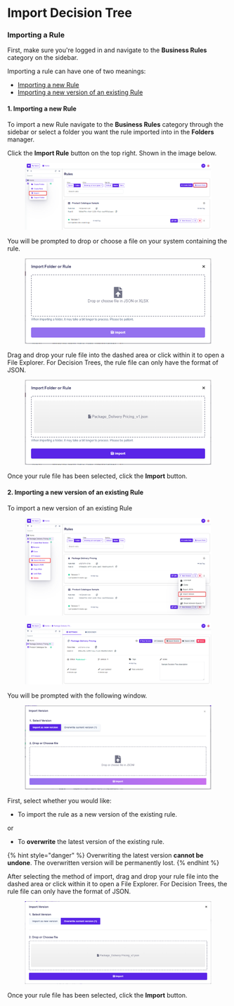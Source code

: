 # Import Decision Tree

### Importing a Rule

First, make sure you're logged in and navigate to the **Business Rules** category on the sidebar. &#x20;

Importing a rule can have one of two meanings:

* [Importing a new Rule](import-decision-tree.md#1.-importing-a-new-rule)
* [Importing a new version of an existing Rule](import-decision-tree.md#2.-importing-a-new-version-of-an-existing-rule)&#x20;

#### 1. Importing a new Rule

To import a new Rule navigate to the **Business Rules** category through the sidebar or select a folder you want the rule imported into in the **Folders** manager.

Click the **Import Rule** button on the top right. Shown in the image below.

<figure><img src="../../.gitbook/assets/tree_import.png" alt=""><figcaption></figcaption></figure>

You will be prompted to drop or choose a file on your system containing the rule.

<figure><img src="../../.gitbook/assets/import_prompt.png" alt=""><figcaption></figcaption></figure>

Drag and drop your rule file into the dashed area or click within it to open a File Explorer. For Decision Trees, the rule file can only have the format of JSON.

<figure><img src="../../.gitbook/assets/tree_import_prompt.png" alt=""><figcaption></figcaption></figure>

Once your rule file has been selected, click the **Import** button.

#### 2. Importing a new version of an existing Rule

To import a new version of an existing Rule

<figure><img src="../../.gitbook/assets/tree_import_v.png" alt=""><figcaption></figcaption></figure>

<figure><img src="../../.gitbook/assets/tree_settings_import_v.png" alt=""><figcaption></figcaption></figure>

You will be prompted with the following window.

<figure><img src="../../.gitbook/assets/image (120).png" alt=""><figcaption></figcaption></figure>

First, select whether you would like:

* To import the rule as a new version of the existing rule.

or

* To **overwrite** the latest version of the existing rule.

{% hint style="danger" %}
Overwriting the latest version **cannot be undone**. The overwritten version will be permanently lost.
{% endhint %}

After selecting the method of import, drag and drop your rule file into the dashed area or click within it to open a File Explorer. For Decision Trees, the rule file can only have the format of JSON.

<figure><img src="../../.gitbook/assets/tree_version_overwrite.png" alt=""><figcaption></figcaption></figure>

Once your rule file has been selected, click the **Import** button.
